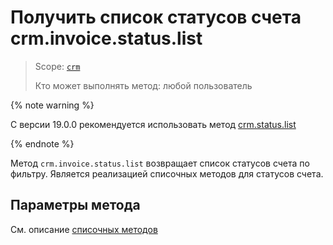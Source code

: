 # Получить список статусов счета crm.invoice.status.list

> Scope: [`crm`](../../../scopes/permissions.md)
>
> Кто может выполнять метод: любой пользователь

{% note warning %}

С версии 19.0.0 рекомендуется использовать метод [crm.status.list](../../../crm/status/crm-status-list.md)

{% endnote %}

Метод `crm.invoice.status.list` возвращает список статусов счета по фильтру. Является реализацией списочных методов для статусов счета.

## Параметры метода

Cм. описание [списочных методов](../../../../settings/how-to-call-rest-api/list-methods-pecularities.md)